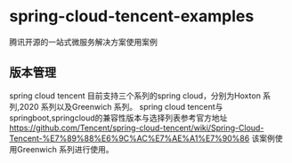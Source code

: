 # spring-cloud-tencent-examples
腾讯开源的一站式微服务解决方案使用案例
## 版本管理
spring cloud tencent 目前支持三个系列的spring cloud，分别为Hoxton 系列,2020 系列以及Greenwich 系列。
spring cloud tencent与springboot,springcloud的兼容性版本与选择列表参考官方地址
https://github.com/Tencent/spring-cloud-tencent/wiki/Spring-Cloud-Tencent-%E7%89%88%E6%9C%AC%E7%AE%A1%E7%90%86
该案例使用Greenwich 系列进行使用。
